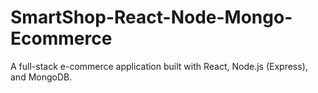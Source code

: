 # SmartShop-React-Node-Mongo-Ecommerce
A full-stack e-commerce application built with React, Node.js (Express), and MongoDB.
